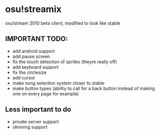 # osu!streamix
 osu!stream 2010 beta client, modified to look like stable
## IMPORTANT TODO:
- add android support
- add pause screen
- fix the touch detection of sprites (theyre really off)
- add keyboard support
- fix the circlesize
- add cursor
- make song selection system closer to stable
- make button types (ability to call for a back button instead of making one on every page for example)

## Less important to do
- private server support
- skinning support
